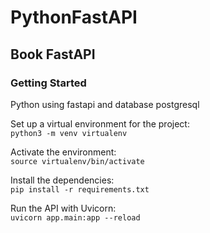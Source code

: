 # PythonFastAPI

## Book FastAPI
### Getting Started
Python using fastapi and database postgresql

Set up a virtual environment for the project:  
`python3 -m venv virtualenv`

Activate the environment:  
`source virtualenv/bin/activate`

Install the dependencies:  
`pip install -r requirements.txt`

Run the API with Uvicorn:  
`uvicorn app.main:app --reload`
